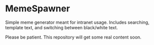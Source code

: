 # MemeSpawner
Simple meme generator meant for intranet usage. Includes searching, template text, and switching between black/white text.

Please be patient. This repository will get some real content soon.
